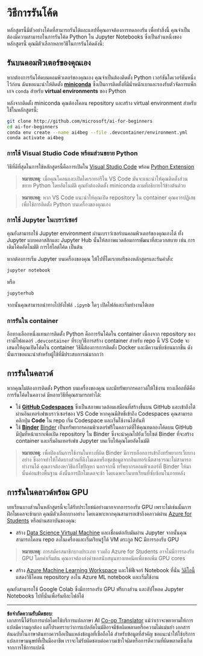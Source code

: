 <!--
CO_OP_TRANSLATOR_METADATA:
{
  "original_hash": "7df19702b8d2d3f7c4238c51bec2c8fc",
  "translation_date": "2025-08-29T08:42:54+00:00",
  "source_file": "lessons/0-course-setup/how-to-run.md",
  "language_code": "th"
}
-->
# วิธีการรันโค้ด

หลักสูตรนี้มีตัวอย่างโค้ดที่สามารถรันได้และแลปที่คุณอาจต้องการทดลองรัน เพื่อทำสิ่งนี้ คุณจำเป็นต้องมีความสามารถในการรันโค้ด Python ใน Jupyter Notebooks ซึ่งเป็นส่วนหนึ่งของหลักสูตรนี้ คุณมีตัวเลือกหลายวิธีในการรันโค้ดดังนี้:

## รันบนคอมพิวเตอร์ของคุณเอง

หากต้องการรันโค้ดบนคอมพิวเตอร์ของคุณเอง คุณจำเป็นต้องติดตั้ง Python เวอร์ชันใดเวอร์ชันหนึ่งไว้ก่อน ฉันขอแนะนำให้ติดตั้ง **[miniconda](https://conda.io/en/latest/miniconda.html)** ซึ่งเป็นการติดตั้งที่มีน้ำหนักเบาและรองรับตัวจัดการแพ็กเกจ `conda` สำหรับ **virtual environments** ของ Python

หลังจากติดตั้ง miniconda คุณต้องโคลน repository และสร้าง virtual environment สำหรับใช้ในหลักสูตรนี้:

```bash
git clone http://github.com/microsoft/ai-for-beginners
cd ai-for-beginners
conda env create --name ai4beg --file .devcontainer/environment.yml
conda activate ai4beg
```

### การใช้ Visual Studio Code พร้อมส่วนขยาย Python

วิธีที่ดีที่สุดในการใช้หลักสูตรนี้คือการเปิดใน [Visual Studio Code](http://code.visualstudio.com/?WT.mc_id=academic-77998-cacaste) พร้อม [Python Extension](https://marketplace.visualstudio.com/items?itemName=ms-python.python&WT.mc_id=academic-77998-cacaste)

> **หมายเหตุ**: เมื่อคุณโคลนและเปิดไดเรกทอรีใน VS Code มันจะแนะนำให้คุณติดตั้งส่วนขยาย Python โดยอัตโนมัติ คุณยังต้องติดตั้ง miniconda ตามที่อธิบายไว้ข้างต้นด้วย

> **หมายเหตุ**: หาก VS Code แนะนำให้คุณเปิด repository ใน container คุณควรปฏิเสธเพื่อใช้การติดตั้ง Python บนเครื่องของคุณเอง

### การใช้ Jupyter ในเบราว์เซอร์

คุณยังสามารถใช้ Jupyter environment ผ่านเบราว์เซอร์บนคอมพิวเตอร์ของคุณเองได้ ทั้ง Jupyter แบบคลาสสิกและ Jupyter Hub นั้นให้สภาพแวดล้อมการพัฒนาที่สะดวกสบาย เช่น การเติมโค้ดอัตโนมัติ การไฮไลต์โค้ด เป็นต้น

หากต้องการเริ่ม Jupyter บนเครื่องของคุณ ให้ไปที่ไดเรกทอรีของหลักสูตรและรันคำสั่ง:

```bash
jupyter notebook
```
หรือ
```bash
jupyterhub
```
จากนั้นคุณสามารถนำทางไปยังไฟล์ `.ipynb` ใดๆ เปิดไฟล์และเริ่มทำงานได้เลย

### การรันใน container

อีกทางเลือกหนึ่งแทนการติดตั้ง Python คือการรันโค้ดใน container เนื่องจาก repository ของเรามีโฟลเดอร์ `.devcontainer` ที่ระบุวิธีการสร้าง container สำหรับ repo นี้ VS Code จะเสนอให้คุณเปิดโค้ดใน container วิธีนี้ต้องการการติดตั้ง Docker และมีความซับซ้อนมากขึ้น ดังนั้นเราขอแนะนำสำหรับผู้ใช้ที่มีประสบการณ์มากกว่า

## การรันในคลาวด์

หากคุณไม่ต้องการติดตั้ง Python บนเครื่องของคุณ และมีทรัพยากรคลาวด์ให้ใช้งาน ทางเลือกที่ดีคือการรันโค้ดในคลาวด์ มีหลายวิธีที่คุณสามารถทำได้:

* ใช้ **[GitHub Codespaces](https://github.com/features/codespaces)** ซึ่งเป็นสภาพแวดล้อมเสมือนที่สร้างขึ้นบน GitHub และเข้าถึงได้ผ่านอินเทอร์เฟซเบราว์เซอร์ของ VS Code หากคุณมีสิทธิ์เข้าถึง Codespaces คุณสามารถคลิกปุ่ม **Code** ใน repo เริ่ม Codespace และเริ่มใช้งานได้ทันที
* ใช้ **[Binder](https://mybinder.org/v2/gh/microsoft/ai-for-beginners/HEAD)** [Binder](https://mybinder.org) เป็นทรัพยากรคอมพิวเตอร์ฟรีในคลาวด์ที่ให้คุณทดลองโค้ดบน GitHub มีปุ่มที่หน้าแรกเพื่อเปิด repository ใน Binder ซึ่งจะนำคุณไปยังเว็บไซต์ Binder ที่จะสร้าง container และเริ่มอินเทอร์เฟซ Jupyter บนเว็บให้คุณโดยอัตโนมัติ

> **หมายเหตุ**: เพื่อป้องกันการใช้งานในทางที่ผิด Binder มีการบล็อกการเข้าถึงทรัพยากรเว็บบางอย่าง ซึ่งอาจทำให้โค้ดบางส่วนที่ดึงโมเดลหรือชุดข้อมูลจากอินเทอร์เน็ตสาธารณะไม่สามารถทำงานได้ คุณอาจต้องหาวิธีแก้ไขปัญหา นอกจากนี้ ทรัพยากรคอมพิวเตอร์ที่ Binder ให้มานั้นค่อนข้างพื้นฐาน ดังนั้นการฝึกโมเดลจะช้า โดยเฉพาะในบทเรียนที่ซับซ้อนในภายหลัง

## การรันในคลาวด์พร้อม GPU

บทเรียนบางส่วนในหลักสูตรนี้จะได้รับประโยชน์อย่างมากจากการรองรับ GPU เพราะไม่เช่นนั้นการฝึกโมเดลจะช้ามาก คุณมีตัวเลือกบางอย่าง โดยเฉพาะหากคุณสามารถเข้าถึงคลาวด์ผ่าน [Azure for Students](https://azure.microsoft.com/free/students/?WT.mc_id=academic-77998-cacaste) หรือผ่านสถาบันของคุณ:

* สร้าง [Data Science Virtual Machine](https://docs.microsoft.com/learn/modules/intro-to-azure-data-science-virtual-machine/?WT.mc_id=academic-77998-cacaste) และเชื่อมต่อกับมันผ่าน Jupyter จากนั้นคุณสามารถโคลน repo ลงในเครื่องและเริ่มเรียนรู้ได้ VM ตระกูล NC มีการรองรับ GPU

> **หมายเหตุ**: การสมัครสมาชิกบางประเภท รวมถึง Azure for Students อาจไม่มีการรองรับ GPU โดยค่าเริ่มต้น คุณอาจต้องส่งคำขอสนับสนุนทางเทคนิคเพื่อขอเพิ่ม GPU cores

* สร้าง [Azure Machine Learning Workspace](https://azure.microsoft.com/services/machine-learning/?WT.mc_id=academic-77998-cacaste) และใช้ฟีเจอร์ Notebook ที่นั่น [วิดีโอนี้](https://azure-for-academics.github.io/quickstart/azureml-papers/) แสดงวิธีโคลน repository ลงใน Azure ML notebook และเริ่มใช้งาน

คุณยังสามารถใช้ Google Colab ซึ่งมีการรองรับ GPU ฟรีบางส่วน และอัปโหลด Jupyter Notebooks ไปที่นั่นเพื่อรันทีละไฟล์ได้

---

**ข้อจำกัดความรับผิดชอบ**:  
เอกสารนี้ได้รับการแปลโดยใช้บริการแปลภาษา AI [Co-op Translator](https://github.com/Azure/co-op-translator) แม้ว่าเราจะพยายามให้การแปลมีความถูกต้อง แต่โปรดทราบว่าการแปลอัตโนมัติอาจมีข้อผิดพลาดหรือความไม่แม่นยำ เอกสารต้นฉบับในภาษาต้นทางควรถือเป็นแหล่งข้อมูลที่เชื่อถือได้ สำหรับข้อมูลที่สำคัญ ขอแนะนำให้ใช้บริการแปลภาษามนุษย์ที่เป็นมืออาชีพ เราจะไม่รับผิดชอบต่อความเข้าใจผิดหรือการตีความที่ผิดพลาดซึ่งเกิดจากการใช้การแปลนี้
